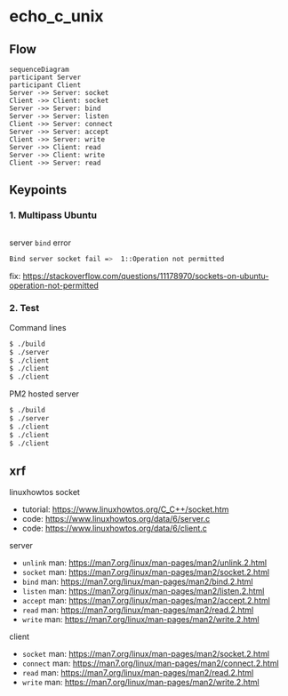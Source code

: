 <!-- ----------------------------------------------------------------------- -->
<!-- Copyright (c) YanJibin <qivmvip AT gmail DOT net> All rights reserved.  -->
<!-- Licensed under the MIT license,  see LICENSE file in the project root.  -->
<!-- ----------------------------------------------------------------------  -->
<!-- + author : YanJibin <qivmvip AT gmail DOT net>                          -->
<!-- + date   : 2022-05-01                                                   -->
<!-- + desc   : log utilities header                                         -->
<!-- ----------------------------------------------------------------------- -->

# echo_c_unix

## Flow

```mermaid
sequenceDiagram
participant Server
participant Client
Server ->> Server: socket
Client ->> Client: socket
Server ->> Server: bind
Server ->> Server: listen
Client ->> Server: connect
Server ->> Server: accept
Client ->> Server: write
Server ->> Client: read
Server ->> Client: write
Client ->> Server: read
```

## Keypoints

### 1. Multipass Ubuntu

```bash
```

server `bind` error

```bash
Bind server socket fail =>  1::Operation not permitted
```

fix:
<https://stackoverflow.com/questions/11178970/sockets-on-ubuntu-operation-not-permitted>

### 2. Test

Command lines

<!-- markdownlint-disable MD014 -->
```sh
$ ./build
$ ./server
$ ./client
$ ./client
$ ./client
```

PM2 hosted server

```sh
$ ./build
$ ./server
$ ./client
$ ./client
$ ./client
```
<!-- markdownlint-enable MD014 -->

## xrf

linuxhowtos socket

+ tutorial: <https://www.linuxhowtos.org/C_C++/socket.htm>
+ code: <https://www.linuxhowtos.org/data/6/server.c>
+ code: <https://www.linuxhowtos.org/data/6/client.c>

server

+ `unlink` man: <https://man7.org/linux/man-pages/man2/unlink.2.html>
+ `socket` man: <https://man7.org/linux/man-pages/man2/socket.2.html>
+ `bind` man: <https://man7.org/linux/man-pages/man2/bind.2.html>
+ `listen` man: <https://man7.org/linux/man-pages/man2/listen.2.html>
+ `accept` man: <https://man7.org/linux/man-pages/man2/accept.2.html>
+ `read` man: <https://man7.org/linux/man-pages/man2/read.2.html>
+ `write` man: <https://man7.org/linux/man-pages/man2/write.2.html>

client

+ `socket` man: <https://man7.org/linux/man-pages/man2/socket.2.html>
+ `connect` man: <https://man7.org/linux/man-pages/man2/connect.2.html>
+ `read` man: <https://man7.org/linux/man-pages/man2/read.2.html>
+ `write` man: <https://man7.org/linux/man-pages/man2/write.2.html>
